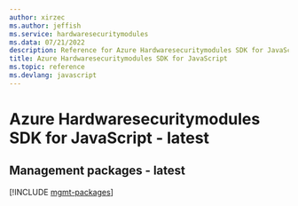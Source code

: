 ```yaml
---
author: xirzec
ms.author: jeffish
ms.service: hardwaresecuritymodules
ms.data: 07/21/2022
description: Reference for Azure Hardwaresecuritymodules SDK for JavaScript
title: Azure Hardwaresecuritymodules SDK for JavaScript
ms.topic: reference
ms.devlang: javascript
---
```

# Azure Hardwaresecuritymodules SDK for JavaScript - latest

## Management packages - latest
[!INCLUDE [mgmt-packages](hardwaresecuritymodules-mgmt-index.md)]